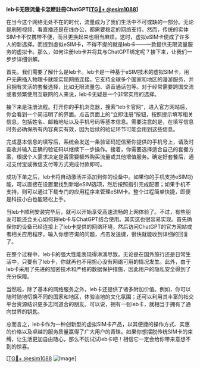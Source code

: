 **leb卡无限流量卡怎麽註冊ChatGPT[[TG💪+ @esim1088](https://t.me/s/esim1088)]**

在当今这个网络无处不在的时代，流量成为了我们生活中不可或缺的一部分。无论是刷短视频、看直播还是在线办公，都需要稳定的网络支持。然而，传统的实体SIM卡不仅携带不便，而且更换起来也相当麻烦。这时，虚拟eSIM卡便成了许多人的新选择。而提到虚拟eSIM卡，不得不提的就是leb卡——一款提供无限流量服务的虚拟卡。那么，如何注册leb卡并将其与ChatGPT绑定呢？接下来，让我们一步步详细讲解。

首先，我们需要了解什么是leb卡。leb卡是一种基于eSIM技术的虚拟SIM卡，用户无需插入物理卡就能实现网络连接。它支持全球多个国家和地区的漫游服务，并且拥有灵活的套餐选择，比如无限流量包、语音通话包等。对于经常需要跨国交流或者频繁使用互联网的人来说，leb卡无疑是一个非常实用的选择。

接下来是注册流程。打开你的手机浏览器，搜索“leb卡官网”，进入官方网站后，你会看到一个简洁明了的界面。点击页面上的“立即注册”按钮，按照提示填写相关信息，包括姓名、邮箱地址以及手机号码等基本信息。需要注意的是，在填写信息时务必确保所有内容真实有效，因为后续的验证环节可能会用到这些信息。

完成基本信息的填写后，系统会发送一条验证码短信至你提供的手机号上，请及时查收并输入正确的验证码以继续下一步操作。接着，你需要选择适合自己的套餐方案，根据个人需求决定是否需要额外购买流量或其他增值服务。确定好套餐后，通过支付宝或微信支付等方式完成付款即可。

成功下单之后，leb卡将自动激活并添加到你的设备中。如果你的手机支持eSIM功能，可以直接在设置里找到新增eSIM选项，然后按照指引完成配置；如果手机不支持，则可以通过下载专门的应用程序来管理eSIM卡。整个过程简单快捷，即便是科技小白也能轻松上手。

当leb卡顺利安装完毕后，就可以开始享受高速流畅的上网体验了。不过，有些朋友可能还会关心如何将leb卡与ChatGPT结合使用。其实这也很容易实现。首先确保你的设备已经连接上了leb卡提供的网络环境，然后访问ChatGPT的官方网站或者相关应用程序。输入你想咨询的问题，点击发送键，很快就能收到详细的回复了。

在整个过程中，leb卡的强大性能表现得淋漓尽致。无论是在国外旅行还是日常生活中，只要有了leb卡，你就再也不用担心没有网络可用的情况发生。此外，由于leb卡采用了先进的加密技术和严格的数据保护措施，因此用户的隐私安全得到了充分保障。

当然啦，除了基本的网络服务之外，leb卡还提供了诸多附加价值。例如，你可以随时随地切换不同的国家和地区，体验当地的文化氛围；还可以利用其丰富的社交平台资源结识更多志同道合的朋友。可以说，拥有一张leb卡，就相当于拥有了通向世界的钥匙。

总而言之，leb卡作为一种创新型的虚拟SIM卡产品，以其便捷的操作方式、实惠的价格以及卓越的服务质量赢得了广大用户的青睐。如果你想摆脱传统SIM卡的束缚，让生活更加自由随心，那么不妨试试leb卡吧！相信它一定会给你带来意想不到的惊喜。

[[TG💪+ @esim1088](https://t.me/s/esim1088) ![Image](https://i.postimg.cc/4NQfJmqS/Snipaste-2025-05-13-00-14-12.png)]